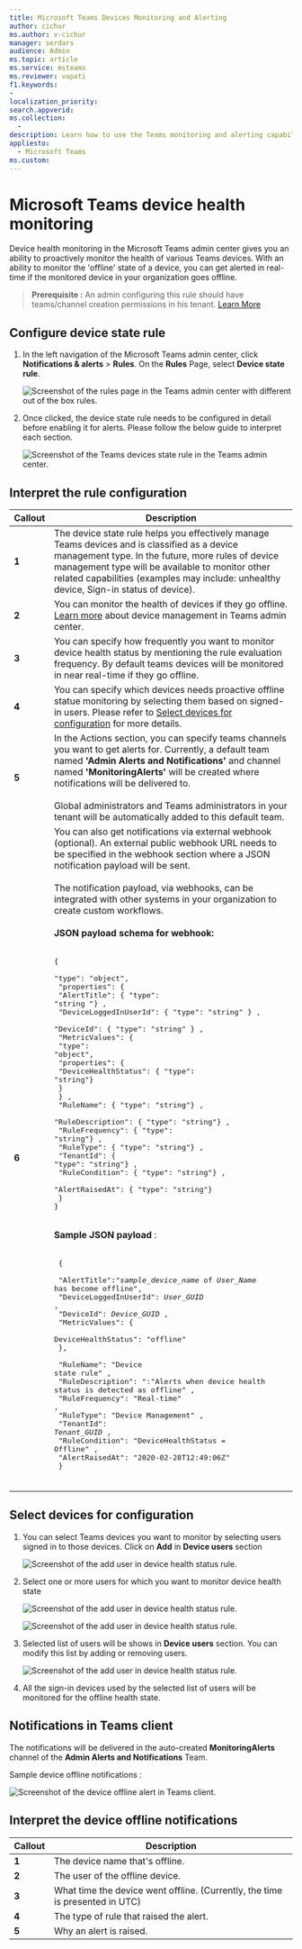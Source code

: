 ```yaml
---
title: Microsoft Teams Devices Monitoring and Alerting
author: cichur
ms.author: v-cichur
manager: serdars
audience: Admin
ms.topic: article
ms.service: msteams
ms.reviewer: vapati
f1.keywords:
- 
localization_priority: 
search.appverid: 
ms.collection: 
  - 
description: Learn how to use the Teams monitoring and alerting capabilities in the Microsoft Teams admin center to proactively monitor the health state of Teams devices
appliesto: 
  - Microsoft Teams
ms.custom: 
---
```

# Microsoft Teams device health monitoring

Device health monitoring in the Microsoft Teams admin center gives you an ability to proactively monitor the health of various Teams devices. With an ability to monitor the 'offline' state of a device,  you can get alerted in real-time if the monitored device in your organization goes offline.  

> **Prerequisite :**
> An admin configuring this rule should have teams/channel creation permissions in his tenant. [Learn More](https://docs.microsoft.com/en-us/microsoft-365/solutions/manage-creation-of-groups?view=o365-worldwide)


## Configure device state rule

1. In the left navigation of the Microsoft Teams admin center, click **Notifications & alerts** > **Rules**. On the **Rules** Page, select **Device state rule**.


    ![Screenshot of the rules page in the Teams admin center with different out of the box rules.](../media/teams-alert-rules-page.png "Screenshot of the Teams alerting rules in the Teams admin center")
    
2. Once clicked, the device state rule needs to be configured in detail before enabling it for alerts. Please follow the below guide to interpret each section. 

    ![Screenshot of the Teams devices state rule in the Teams admin center.](../media/teams-device-health-state-alerts-with-callouts.png "Screenshot of the Device state rule in the Teams admin center.")

## Interpret the rule configuration
|Callout |Description  |
|--------|-------------|
|**1**   |The device state rule helps you effectively manage Teams devices and is classified as a device management type. In the future, more rules of device management type will be available to monitor other related capabilities (examples may include: unhealthy device, Sign-in status of device).|
|**2**   |You can monitor the health of devices if they go offline. [Learn more](https://docs.microsoft.com/en-us/microsoftteams/devices/device-management) about device management in Teams admin center. |
|**3**   |You can specify how frequently you want to monitor device health status by mentioning the rule evaluation frequency. By default teams devices will be monitored in near real-time if they go offline. |
|**4**   |You can specify which devices needs proactive offline statue monitoring by selecting them based on signed-in users. Please refer to [Select devices for configuration](#Select-devices-for-configuration) for more details. |
|**5**   |In the Actions section, you can specify teams channels you want to get alerts for. Currently, a default team named **'Admin Alerts and Notifications'** and channel named **'MonitoringAlerts'** will be created where notifications will be delivered to. <BR/> <BR/> Global administrators and Teams administrators in your tenant will be automatically added to this default team.|
|**6**   |You can also get notifications via external webhook (optional). An external public webhook URL needs to be specified in the webhook section where a JSON notification payload will be sent. <BR/> <BR/>  The notification payload, via webhooks, can be integrated with other systems in your organization to create custom workflows.<br/><br/> **JSON payload schema for webhook:** <BR/><BR/> <pre lang="json">{ <br/>    "type": "object",<br>    "properties": { <br/>      "AlertTitle": { "type": "string "} ,<br/>      "DeviceLoggedInUserId": { "type": "string" } ,<br/>      "DeviceId": { "type": "string" } , <br/>      "MetricValues": { <br/>            "type": "object",<br/>            "properties": { <br/>                 "DeviceHealthStatus": { "type": "string"} <br/>            } <br/>       } ,<br/>       "RuleName": { "type": "string"} ,<br/>       "RuleDescription": { "type": "string"} ,<br/>       "RuleFrequency": { "type": "string"} ,<br/>       "RuleType": { "type": "string"} ,<br/>       "TenantId": { "type": "string"} , <br/>       "RuleCondition": { "type": "string"} , <br/>       "AlertRaisedAt": { "type": "string"} <br/>    } <br/>} </pre> <br/> **Sample JSON payload** :<br/> <br/> <pre lang="JSON">    { <br/>      "AlertTitle":"*sample_device_name* of *User_Name* has become offline",<br/>      "DeviceLoggedInUserId": *User_GUID* ,<br/>      "DeviceId": *Device_GUID* , <br/>      "MetricValues": { <br/>         DeviceHealthStatus": "offline" <br/>            }, <br/>        <br/>       "RuleName": "Device state rule" ,<br/>       "RuleDescription": ":"Alerts when device health status is detected as offline" ,<br/>       "RuleFrequency": "Real-time" ,<br/>       "RuleType": "Device Management" ,<br/>       "TenantId": *Tenant_GUID* , <br/>       "RuleCondition": "DeviceHealthStatus = Offline" , <br/>       "AlertRaisedAt": "2020-02-28T12:49:06Z" <br/>    }  </pre> <br/> | 
 


## Select devices for configuration

1. You can select Teams devices you want to monitor by selecting users signed in to those devices. Click on **Add** in **Device users** section

    ![Screenshot of the add user in device health status rule.](../media/add-users-device-state-rule.png "Screenshot of the add users in device status rule.")

2. Select one or more users for which you want to monitor device health state 

    ![Screenshot of the add user in device health status rule.](../media/add-users-in-device-rule.png "Screenshot of the add users in device status rule.")

    ![Screenshot of the add user in device health status rule.](../media/add-users-in-device-rule-2.png "Screenshot of the add users in device status rule.")

3. Selected list of users will be shows in **Device users** section. You can modify this list by adding or removing users.

    ![Screenshot of the add user in device health status rule.](../media/added-users-in-device-rule.png "Screenshot of the add users in device status rule.")

4. All the sign-in devices used by the selected list of users will be monitored for the offline health state.

## Notifications in Teams client

The notifications will be delivered in the auto-created **MonitoringAlerts** channel of the **Admin Alerts and Notifications** Team.

Sample device offline notifications : 
    
   ![Screenshot of the device offline alert in Teams client.](../media/device-offline-alert-with-callouts.png "Screenshot of the device offline alert in MonitoringAlerts channel in Teams.")

## Interpret the device offline notifications 
|Callout |Description  |
|--------|-------------|
|**1**   |The device name that's offline. |
|**2**   |The user of the offline device. |
|**3**   |What time the device went offline. (Currently, the time is presented in UTC) |
|**4**   |The type of rule that raised the alert. |
|**5**   |Why an alert is raised. |
